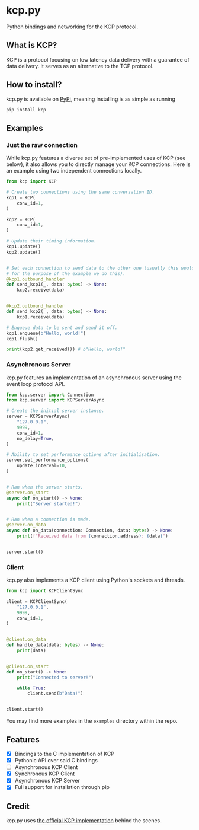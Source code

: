 # kcp.py
Python bindings and networking for the KCP protocol.

## What is KCP?
KCP is a protocol focusing on low latency data delivery with a guarantee of data delivery. It serves as an alternative to the TCP protocol.

## How to install?
kcp.py is available on [PyPi](https://pypi.org/project/kcp/), meaning installing is as simple as running
```sh
pip install kcp
```

## Examples
### Just the raw connection
While kcp.py features a diverse set of pre-implemented uses of KCP (see below), it also allows you to directly manage your KCP connections.
Here is an example using two independent connections locally.
```py
from kcp import KCP

# Create two connections using the same conversation ID.
kcp1 = KCP(
    conv_id=1,
)

kcp2 = KCP(
    conv_id=1,
)

# Update their timing information.
kcp1.update()
kcp2.update()


# Set each connection to send data to the other one (usually this would go through some network layer, but
# for the purpose of the example we do this).
@kcp1.outbound_handler
def send_kcp1(_, data: bytes) -> None:
    kcp2.receive(data)


@kcp2.outbound_handler
def send_kcp2(_, data: bytes) -> None:
    kcp1.receive(data)

# Enqueue data to be sent and send it off.
kcp1.enqueue(b"Hello, world!")
kcp1.flush()

print(kcp2.get_received()) # b"Hello, world!"
```

### Asynchronous Server
kcp.py features an implementation of an asynchronous server using the event loop protocol API.
```py
from kcp.server import Connection
from kcp.server import KCPServerAsync

# Create the initial server instance.
server = KCPServerAsync(
    "127.0.0.1",
    9999,
    conv_id=1,
    no_delay=True,
)

# Ability to set performance options after initialisation.
server.set_performance_options(
    update_interval=10,
)


# Ran when the server starts.
@server.on_start
async def on_start() -> None:
    print("Server started!")


# Ran when a connection is made.
@server.on_data
async def on_data(connection: Connection, data: bytes) -> None:
    print(f"Received data from {connection.address}: {data}")


server.start()
```

### Client
kcp.py also implements a KCP client using Python's sockets and threads.
```py
from kcp import KCPClientSync

client = KCPClientSync(
    "127.0.0.1",
    9999,
    conv_id=1,
)


@client.on_data
def handle_data(data: bytes) -> None:
    print(data)


@client.on_start
def on_start() -> None:
    print("Connected to server!")

    while True:
        client.send(b"Data!")


client.start()
```

You may find more examples in the `examples` directory within the repo.

## Features
- [x] Bindings to the C implementation of KCP
- [x] Pythonic API over said C bindings
- [ ] Asynchronous KCP Client
- [x] Synchronous KCP Client
- [x] Asynchronous KCP Server
- [x] Full support for installation through pip

## Credit
kcp.py uses [the official KCP implementation](https://github.com/skywind3000/kcp) behind the scenes.
